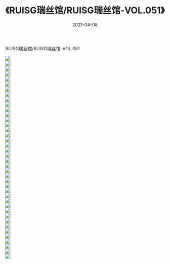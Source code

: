 ﻿---
layout: post
title:  《RUISG瑞丝馆/RUISG瑞丝馆-VOL.051》
date:   2021-04-08
img: http://pic.660000.xyz/1:/网络美图/2021/RUISG瑞丝馆/RUISG瑞丝馆-VOL.051/000.jpg
categories: [美女, 清纯, 唯美]
---

RUISG瑞丝馆/RUISG瑞丝馆-VOL.051

 ![](http://pic.660000.xyz/1:/网络美图/2021/RUISG瑞丝馆/RUISG瑞丝馆-VOL.051/001.jpg) <br>![](http://pic.660000.xyz/1:/网络美图/2021/RUISG瑞丝馆/RUISG瑞丝馆-VOL.051/002.jpg) <br>![](http://pic.660000.xyz/1:/网络美图/2021/RUISG瑞丝馆/RUISG瑞丝馆-VOL.051/003.jpg) <br>![](http://pic.660000.xyz/1:/网络美图/2021/RUISG瑞丝馆/RUISG瑞丝馆-VOL.051/004.jpg) <br>![](http://pic.660000.xyz/1:/网络美图/2021/RUISG瑞丝馆/RUISG瑞丝馆-VOL.051/005.jpg) <br>![](http://pic.660000.xyz/1:/网络美图/2021/RUISG瑞丝馆/RUISG瑞丝馆-VOL.051/006.jpg) <br>![](http://pic.660000.xyz/1:/网络美图/2021/RUISG瑞丝馆/RUISG瑞丝馆-VOL.051/007.jpg) <br>![](http://pic.660000.xyz/1:/网络美图/2021/RUISG瑞丝馆/RUISG瑞丝馆-VOL.051/008.jpg) <br>![](http://pic.660000.xyz/1:/网络美图/2021/RUISG瑞丝馆/RUISG瑞丝馆-VOL.051/009.jpg) <br>![](http://pic.660000.xyz/1:/网络美图/2021/RUISG瑞丝馆/RUISG瑞丝馆-VOL.051/010.jpg) <br>![](http://pic.660000.xyz/1:/网络美图/2021/RUISG瑞丝馆/RUISG瑞丝馆-VOL.051/011.jpg) <br>![](http://pic.660000.xyz/1:/网络美图/2021/RUISG瑞丝馆/RUISG瑞丝馆-VOL.051/012.jpg) <br>![](http://pic.660000.xyz/1:/网络美图/2021/RUISG瑞丝馆/RUISG瑞丝馆-VOL.051/013.jpg) <br>![](http://pic.660000.xyz/1:/网络美图/2021/RUISG瑞丝馆/RUISG瑞丝馆-VOL.051/014.jpg) <br>![](http://pic.660000.xyz/1:/网络美图/2021/RUISG瑞丝馆/RUISG瑞丝馆-VOL.051/015.jpg) <br>![](http://pic.660000.xyz/1:/网络美图/2021/RUISG瑞丝馆/RUISG瑞丝馆-VOL.051/016.jpg) <br>![](http://pic.660000.xyz/1:/网络美图/2021/RUISG瑞丝馆/RUISG瑞丝馆-VOL.051/017.jpg) <br>![](http://pic.660000.xyz/1:/网络美图/2021/RUISG瑞丝馆/RUISG瑞丝馆-VOL.051/018.jpg) <br>![](http://pic.660000.xyz/1:/网络美图/2021/RUISG瑞丝馆/RUISG瑞丝馆-VOL.051/019.jpg) <br>![](http://pic.660000.xyz/1:/网络美图/2021/RUISG瑞丝馆/RUISG瑞丝馆-VOL.051/020.jpg) <br>![](http://pic.660000.xyz/1:/网络美图/2021/RUISG瑞丝馆/RUISG瑞丝馆-VOL.051/021.jpg) <br>![](http://pic.660000.xyz/1:/网络美图/2021/RUISG瑞丝馆/RUISG瑞丝馆-VOL.051/022.jpg) <br>![](http://pic.660000.xyz/1:/网络美图/2021/RUISG瑞丝馆/RUISG瑞丝馆-VOL.051/023.jpg) <br>![](http://pic.660000.xyz/1:/网络美图/2021/RUISG瑞丝馆/RUISG瑞丝馆-VOL.051/024.jpg) <br>![](http://pic.660000.xyz/1:/网络美图/2021/RUISG瑞丝馆/RUISG瑞丝馆-VOL.051/025.jpg) <br>![](http://pic.660000.xyz/1:/网络美图/2021/RUISG瑞丝馆/RUISG瑞丝馆-VOL.051/026.jpg) <br>![](http://pic.660000.xyz/1:/网络美图/2021/RUISG瑞丝馆/RUISG瑞丝馆-VOL.051/027.jpg) <br>![](http://pic.660000.xyz/1:/网络美图/2021/RUISG瑞丝馆/RUISG瑞丝馆-VOL.051/028.jpg) <br>![](http://pic.660000.xyz/1:/网络美图/2021/RUISG瑞丝馆/RUISG瑞丝馆-VOL.051/029.jpg) <br>![](http://pic.660000.xyz/1:/网络美图/2021/RUISG瑞丝馆/RUISG瑞丝馆-VOL.051/030.jpg) <br>![](http://pic.660000.xyz/1:/网络美图/2021/RUISG瑞丝馆/RUISG瑞丝馆-VOL.051/031.jpg) <br>![](http://pic.660000.xyz/1:/网络美图/2021/RUISG瑞丝馆/RUISG瑞丝馆-VOL.051/032.jpg) <br>![](http://pic.660000.xyz/1:/网络美图/2021/RUISG瑞丝馆/RUISG瑞丝馆-VOL.051/033.jpg) <br>![](http://pic.660000.xyz/1:/网络美图/2021/RUISG瑞丝馆/RUISG瑞丝馆-VOL.051/034.jpg) <br>![](http://pic.660000.xyz/1:/网络美图/2021/RUISG瑞丝馆/RUISG瑞丝馆-VOL.051/035.jpg) <br>![](http://pic.660000.xyz/1:/网络美图/2021/RUISG瑞丝馆/RUISG瑞丝馆-VOL.051/036.jpg) <br>![](http://pic.660000.xyz/1:/网络美图/2021/RUISG瑞丝馆/RUISG瑞丝馆-VOL.051/037.jpg) <br>![](http://pic.660000.xyz/1:/网络美图/2021/RUISG瑞丝馆/RUISG瑞丝馆-VOL.051/038.jpg) <br>![](http://pic.660000.xyz/1:/网络美图/2021/RUISG瑞丝馆/RUISG瑞丝馆-VOL.051/039.jpg) <br>![](http://pic.660000.xyz/1:/网络美图/2021/RUISG瑞丝馆/RUISG瑞丝馆-VOL.051/040.jpg) <br>